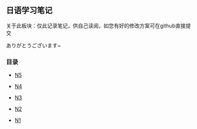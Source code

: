 ## 日语学习笔记

关于此板块：仅此记录笔记，供自己读阅，如您有好的修改方案可在github直接提交

ありがとうございます~

### 目录
    
   * [N5](N5/about.md)

   * [N4](Japan/N4/about.md)

   * [N3](Japan/N3/about.md)

   * [N2](Japan/N2/about.md)

   * [N1](Japan/N1/about.md)
